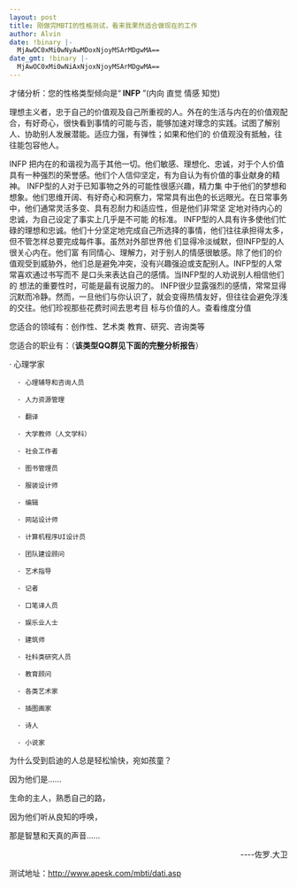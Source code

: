 ```yaml
---
layout: post
title: 刚做完MBTI的性格测试，看来我果然适合做现在的工作
author: Alvin
date: !binary |-
  MjAwOC0xMi0wNyAwMDoxNjoyMSArMDgwMA==
date_gmt: !binary |-
  MjAwOC0xMi0wNiAxNjoxNjoyMSArMDgwMA==
---
```

<p class="STYLE11">
才储分析：您的性格类型倾向是“<strong> INFP</strong> ”(内向 直觉 情感 知觉)

<p class="STYLE12">
      理想主义者，忠于自己的价值观及自己所重视的人。外在的生活与内在的价值观配合，有好奇心，很快看到事情的可能与否，能够加速对理念的实践。试图了解别人、协助别人发展潜能。适应力强，有弹性；如果和他们的 价值观没有抵触，往往能包容他人。 
<p class="STYLE12">INFP
把内在的和谐视为高于其他一切。他们敏感、理想化、忠诚，对于个人价值具有一种强烈的荣誉感。他们个人信仰坚定，有为自认为有价值的事业献身的精神。
INFP型的人对于已知事物之外的可能性很感兴趣，精力集
中于他们的梦想和想象。他们思维开阔、有好奇心和洞察力，常常具有出色的长远眼光。在日常事务中，他们通常灵活多变、具有忍耐力和适应性，但是他们非常坚
定地对待内心的忠诚，为自己设定了事实上几乎是不可能 的标准。
INFP型的人具有许多使他们忙碌的理想和忠诚。他们十分坚定地完成自己所选择的事情，他们往往承担得太多，但不管怎样总要完成每件事。虽然对外部世界他
们显得冷淡缄默，但INFP型的人很关心内在。他们富
有同情心、理解力，对于别人的情感很敏感。除了他们的价值观受到威胁外，他们总是避免冲突，没有兴趣强迫或支配别人。INFP型的人常常喜欢通过书写而不
是口头来表达自己的感情。当INFP型的人劝说别人相信他们的 想法的重要性时，可能是最有说服力的。
INFP很少显露强烈的感情，常常显得沉默而冷静。然而，一旦他们与你认识了，就会变得热情友好，但往往会避免浮浅的交往。他们珍视那些花费时间去思考目
标与价值的人。查看维度分值
<p class="STYLE11">您适合的领域有：创作性、艺术类 教育、研究、咨询类等
<p class="STYLE11">您适合的职业有：<span class="STYLE12">（<span class="STYLE30"><strong>该类型QQ群见下面的完整分析报告</strong></span>）</span>
<p class="STYLE11">· 心理学家

      · 心理辅导和咨询人员

      · 人力资源管理

      · 翻译

      · 大学教师（人文学科）

      · 社会工作者

      · 图书管理员

      · 服装设计师

      · 编辑

      · 网站设计师 

      · 计算机程序UI设计员 

      · 团队建设顾问

      · 艺术指导

      · 记者

      · 口笔译人员

      · 娱乐业人士

      · 建筑师

      · 社科类研究人员

      · 教育顾问

      · 各类艺术家

      · 插图画家

      · 诗人

      · 小说家 
<p class="STYLE11">为什么受到启迪的人总是轻松愉快，宛如孩童？
<p class="STYLE11"> 因为他们是......
<p class="STYLE11"> 生命的主人，熟悉自己的路，
<p class="STYLE11"> 因为他们听从良知的呼唤，
<p class="STYLE11"> 那是智慧和天真的声音......
<p align="right"><span class="STYLE11">----佐罗.大卫</span>

    
<p class="STYLE12">

      

     
  <span class="STYLE30">测试地址：<a href="http://www.apesk.com/mbti/dati.asp" target="_blank">http://www.apesk.com/mbti/dati.asp</a> </span>

